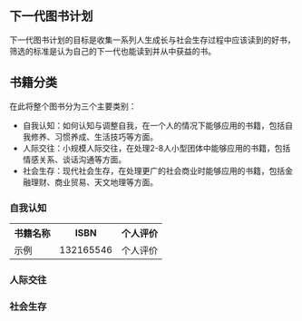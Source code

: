 ## 下一代图书计划
下一代图书计划的目标是收集一系列人生成长与社会生存过程中应该读到的好书，筛选的标准是认为自己的下一代也能读到并从中获益的书。

## 书籍分类
在此将整个图书分为三个主要类别：
- 自我认知：如何认知与调整自我，在一个人的情况下能够应用的书籍，包括自我修养、习惯养成、生活技巧等方面。
- 人际交往：小规模人际交往，在处理2-8人小型团体中能够应用的书籍，包括情感关系、谈话沟通等方面。
- 社会生存：现代社会生存，在处理更广的社会商业时能够应用的书籍，包括金融理财、商业贸易、天文地理等方面。

### 自我认知
<table>
  <tr><th>书籍名称</th><th>ISBN</th><th>个人评价</th></tr>
  <tr><td>示例</td><td>132165546</td><td>个人评价</td></tr>
</table>

### 人际交往

### 社会生存
